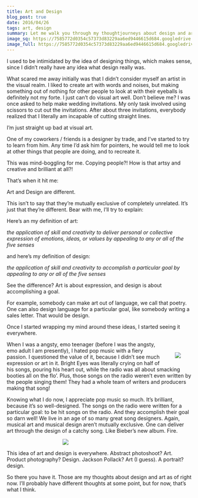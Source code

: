 ```yaml
---
title: Art and Design
blog_post: true
date: 2016/04/26
tags: art, design
summary: Let me walk you through my thoughtjourneys about design and art and stuff, and how I overcame my fear of design.
image_sq: https://7585772d0354c57373d83229aa6ed9446615d684.googledrive.com/host/0B2iaOCot7-OHMmFmcjVzSGp3dzQ/art-design-blog-sq.png
image_full: https://7585772d0354c57373d83229aa6ed9446615d684.googledrive.com/host/0B2iaOCot7-OHMmFmcjVzSGp3dzQ/art-design-blog-full.png
---
```


<p>I used to be intimidated by the idea of designing things, which makes sense, since I didn’t really have any idea what design really was.</p>


<p>What scared me away initially was that I didn’t consider myself an artist in the visual realm. I liked to create art with words and noises, but making something out of nothing for other people to look at with their eyeballs is definitely not my forte. I just can’t do visual art well. Don’t believe me? I was once asked to help make wedding invitations. My only task involved using scissors to cut out the invitations. After about three invitations, everybody realized that I literally am incapable of cutting straight lines.</p>


<p>I’m just straight up bad at visual art.</p>


<p>One of my coworkers / friends is a designer by trade, and I’ve started to try to learn from him. Any time I’d ask him for pointers, he would tell me to look at other things that people are doing, and to recreate it.</p>

<p>This was mind-boggling for me. Copying people?! How is that artsy and creative and brilliant at all?!</p>


<p>That’s when it hit me:</p>
<p>Art and Design are different.</p>


<p>This isn’t to say that they’re mutually exclusive of completely unrelated. It’s just that they’re different. Bear with me, I’ll try to explain:</p>

<p>Here’s an my definition of art:</p>

<p><em>the application of skill and creativity to deliver personal or collective expression of emotions, ideas, or values by appealing to any or all of the five senses</em></p>

<p>and here’s my definition of design:</p>

<p><em>the application of skill and creativity to accomplish a particular goal by appealing to any or all of the five senses</em></p>

<p>See the difference? Art is about expression, and design is about accomplishing a goal.</p>

<p>For example, somebody can make art out of language, we call that poetry. One can also design language for a particular goal, like somebody writing a sales letter. That would be design.</p>


<p>Once I started wrapping my mind around these ideas, I started seeing it everywhere.</p>

<img style="float: right; max-width: 200px; margin: 30px 30px 10px;" src="http://cdn3.list25.com/wp-content/uploads/2013/04/emo-bunny1.png">

<p>When I was a angsty, emo teenager (before I was the angsty, emo adult I am presently), I hated pop music with a fiery passion. I questioned the value of it, because I didn’t see much expression or art in it. Bright Eyes was literally crying on half of his songs, pouring his heart out, while the radio was all about smacking booties all on the flo’. Plus, those songs on the radio weren’t even written by the people singing them! They had a whole team of writers and producers making that song!</p>

<p>Knowing what I do now, I appreciate pop music so much. It’s brilliant, because it’s so well-designed. The songs on the radio were written for a particular goal: to be hit songs on the radio. And they accomplish their goal so darn well! We live in an age of so many great song designers. Again, musical art and musical design aren’t mutually exclusive. One can deliver art through the design of a catchy song. Like Bieber’s new album. Fire.</p>

<img style="max-width: 200px; margin:auto; text-align: center; display: block;" src="https://s3.amazonaws.com/hiphopdx-production/2015/10/JustinBieberPurpose.jpg">

<p>This idea of art and design is everywhere. Abstract photoshoot? Art. Product photography? Design. Jackson Pollack? Art (I guess). A portrait? design.</p>

<p>So there you have it. Those are my thoughts about design and art as of right now. I’ll probably have different thoughts at some point, but for now, that’s what I think.</p>
